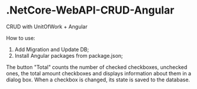 # .NetCore-WebAPI-CRUD-Angular
CRUD with UnitOfWork + Angular

How to use:
1. Add Migration and Update DB;
2. Install Angular packages from package.json;

The button "Total" counts the number of checked checkboxes, unchecked ones, the total amount checkboxes and displays information about them in a dialog box.
When a checkbox is changed, its state is saved to the database.
